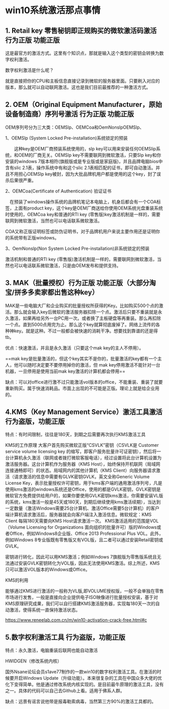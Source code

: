 # win10系统激活那点事情

## 1. Retail key 零售秘钥即正规购买的微软激活码激活  行为正版  功能正版

这是最官方的激活方式。这里有个知识点，那就是输入这个类型的密钥会转换为数字权利激活。

数字权利激活是什么呢？

就是直接把你的CPU和主板信息直接记录到微软的服务器里面。只要刷入对应的版本，那么就可以自动联网激活。这也是我们目前最推荐的一种激活方式。

 

## 2. OEM（Original Equipment Manufacturer，原始设备制造商）序列号激活  行为正版  功能正版 

OEM序列号分为三大类：OEMSlp、OEMCoa和OemNonslpOEMSlp、 

1、OEMSlp (System Locked Pre-installation)系统锁定的预装

　　这种key是OEM厂商预装系统使用的，slp key可以用来安装任何OEMSlip系统，和OEM的厂商无关。OEMSlp key不需要联网到微软激活，只要Slp key和你安装的windows 7版本相符(旗舰版或是专业版或是家庭版)，并且品牌电脑bios中含有slic 2.1表，操作系统中有和这个slic 2.1表相匹配的证书，即可自动激活。并且不用担心OEMSlp key被封，因为大批品牌机用户都是使用的这个key，封了误杀后果很严重。

2、OEMCoa(Certificate of Authentication) 验证证书

　在预装了windows操作系统的品牌机笔记本电脑上，机身后都会有一个COA标签，上面有product key，这个key是OEM厂商送给你使用OEM系统光盘重装系统时使用的，OEMCoa key和普通的RTl key (零售版)key激活机制是一样的，需要联网到微软激活，当然也可以电话联系微软激活。

COA又称正版证明标签或防伪证明书，对于品牌机用户来说主要作用还是证明你的系统带有正版windows。



3、OemNonslp(Non System Locked Pre-installation)非系统锁定的预装

激活机制和普通的RTl key (零售版)激活机制是一样的，需要联网到微软激活，当然也可以电话联系微软激活，只是由OEM发布和提供支持。

## 3.   MAK（批量授权）行为正版  功能正版（大部分淘宝/拼多多卖家都出售这种key）

MAK是一些电脑大厂和企业购买的批量授权所获得的Key。比如购买500个点的激活。那么就会输入key后微软的激活服务器扣除一个点。激活后只要不重装就是永久激活，如果再给另外一台PC用一次。或者换了主板硬盘等再重装。那么再扣除一个点。直到5000点用完为止。那么这个key就算彻底废掉了。网络上流传的各种神key。就是这种。不过一般都会被快速的消耗干净。想要找到靠谱的还是得tb。

优点：快速激活，并且是永久激活（只要这个mak key的主人不停用）。

 ==mak key是批量激活的，但这个key其实不是你的，批量激活的key都有一个主人，他可以随时决定要不要停用掉你的激活，但 mak key停用激活不能针对一台机器，一旦停用是使用当前mak key激活的计算机都会停用==

缺点：可以对office进行激不过只能激活vol版本的office，不能重装、重装了就要重新购买。属于快速消耗品。市面上出现的不可能是正版。理论上就是给企业用的。





## 4.KMS（**Key Management Service**）激活工具激活  行为盗版，功能正版

特点：有时间限制，往往是180天，到期之后需要再次执行KMS激活工具

 

KMS的工作原理
 大客户首先购买微软正版“CSVLK”密钥（CSVLK是 Customer service volume licensing key 的缩写，即客户服务批量许可证密钥），然后将一台计算机永久激活（联网或者拨打微软客服电话），经过设置将此台计算机设置为激活服务器。这台计算机作为服务器（KMS Host），始终保持开机联网（局域网连接通畅即可）的状态。局域网内的其他计算机（KMS Client）向服务器请求激活（请求激活的信息中需要有GLVK密钥GVLK，英文全称Generic Volume License Key，表示批量授权许可密钥，用于kms客户端的通用激活序列号，凡是使用kms激活的windows系统还是Office，使用的都是GVLK密钥，GVLK密钥是微软官方免费提供给用户的，如果你要使用GVLK密钥kms激活，你需要安装VL版的系统，kms激活一般是45天或180天，到期后继续使用kms激活续期），当达到一定数量（激活Windows需要25台计算机、激活Office需要5台计算机）的客户端计算机请求激活后，服务器就会向客户端注入激活信息。微软规定：KMS Client 每隔180天需要向KMS Host请求激活一次。 KMS激活适用的范围是VOL（Volume Licensing for Organizations 面向组织的批量许可）版的Windows或者Office，例如Windows8企业版、Office 2013 Professional Plus VOL。此外，例如Windows 8专业版既有零售版又有VOL版，且二者可以通过安装Retail密钥或GVLK。 

密钥进行转化，因此可以用KMS激活；例如Windows 7旗舰版为零售版系统且无法通过安装GVLK密钥转化为VOL版，因此无法使用KMS激活。综上所述，KMS只可以激活VOL版本的Windows或Office。



KMS的利用

能够通过KMS进行激活的一般称为VL版,即VOLUME授权版，一般不会单独在零售市场进行发售，一般是直接向企业提供电子ISO映像进行批量授权安装，基于对KMS原理研究成果，我们可以自行搭建KMS激活服务器，实现每180天一次的自动激活，使得系统一直保持激活状态。
 
 



https://www.reneelab.com.cn/m/win10-activation-crack-free.html#c

 

## 5.数字权利激活工具  行为盗版，功能正版

特点：永久激活，电脑重装后联网也能自动激活

 

HWIDGEN（修改系统内核）

国外Nsane论坛会员s1ave77制作的一款win10的数字权利激活工具。在激活的时候要开启Windows Update（升级功能）。本来很复杂的工具在中国众多大佬的优化下变得简单。他是通过修改系统内核实现的。是目前最牛原理的激活工具，没有之一。具体的代码可以自己去Github上看。适用于佛系人群。

缺点：远景有谣言说他带是报毒勒索病毒，当然第三方90%的激活工具都的。

 